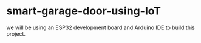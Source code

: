 # smart-garage-door-using-IoT
we will be using an ESP32 development board and Arduino IDE to build this project. 

